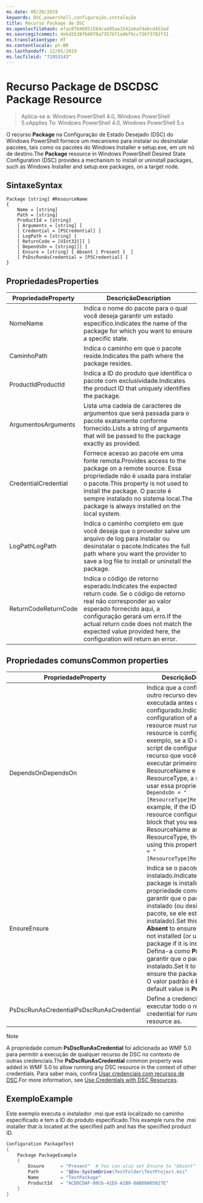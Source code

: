 ```yaml
---
ms.date: 09/20/2019
keywords: DSC,powershell,configuração,instalação
title: Recurso Package de DSC
ms.openlocfilehash: efac07b4b051564cadd5aa1542a6afda6cd453ad
ms.sourcegitcommit: debd2b38fb8070a7357bf1a4bf9cc736f3702f31
ms.translationtype: HT
ms.contentlocale: pt-BR
ms.lasthandoff: 12/05/2019
ms.locfileid: "71953143"
---
```

# <a name="dsc-package-resource"></a><span data-ttu-id="8502b-103">Recurso Package de DSC</span><span class="sxs-lookup"><span data-stu-id="8502b-103">DSC Package Resource</span></span>

> <span data-ttu-id="8502b-104">Aplica-se a: Windows PowerShell 4.0, Windows PowerShell 5.x</span><span class="sxs-lookup"><span data-stu-id="8502b-104">Applies To: Windows PowerShell 4.0, Windows PowerShell 5.x</span></span>

<span data-ttu-id="8502b-105">O recurso **Package** na Configuração de Estado Desejado (DSC) do Windows PowerShell fornece um mecanismo para instalar ou desinstalar pacotes, tais como os pacotes do Windows Installer e setup.exe, em um nó de destino.</span><span class="sxs-lookup"><span data-stu-id="8502b-105">The **Package** resource in Windows PowerShell Desired State Configuration (DSC) provides a mechanism to install or uninstall packages, such as Windows Installer and setup.exe packages, on a target node.</span></span>

## <a name="syntax"></a><span data-ttu-id="8502b-106">Sintaxe</span><span class="sxs-lookup"><span data-stu-id="8502b-106">Syntax</span></span>

```Syntax
Package [string] #ResourceName
{
    Name = [string]
    Path = [string]
    ProductId = [string]
    [ Arguments = [string] ]
    [ Credential = [PSCredential] ]
    [ LogPath = [string] ]
    [ ReturnCode = [UInt32[]] ]
    [ DependsOn = [string[]] ]
    [ Ensure = [string] { Absent | Present }  ]
    [ PsDscRunAsCredential = [PSCredential] ]
}
```

## <a name="properties"></a><span data-ttu-id="8502b-107">Propriedades</span><span class="sxs-lookup"><span data-stu-id="8502b-107">Properties</span></span>

|<span data-ttu-id="8502b-108">Propriedade</span><span class="sxs-lookup"><span data-stu-id="8502b-108">Property</span></span> |<span data-ttu-id="8502b-109">Descrição</span><span class="sxs-lookup"><span data-stu-id="8502b-109">Description</span></span> |
|---|---|
|<span data-ttu-id="8502b-110">Nome</span><span class="sxs-lookup"><span data-stu-id="8502b-110">Name</span></span> |<span data-ttu-id="8502b-111">Indica o nome do pacote para o qual você deseja garantir um estado específico.</span><span class="sxs-lookup"><span data-stu-id="8502b-111">Indicates the name of the package for which you want to ensure a specific state.</span></span> |
|<span data-ttu-id="8502b-112">Caminho</span><span class="sxs-lookup"><span data-stu-id="8502b-112">Path</span></span> |<span data-ttu-id="8502b-113">Indica o caminho em que o pacote reside.</span><span class="sxs-lookup"><span data-stu-id="8502b-113">Indicates the path where the package resides.</span></span> |
|<span data-ttu-id="8502b-114">ProductId</span><span class="sxs-lookup"><span data-stu-id="8502b-114">ProductId</span></span> |<span data-ttu-id="8502b-115">Indica a ID do produto que identifica o pacote com exclusividade.</span><span class="sxs-lookup"><span data-stu-id="8502b-115">Indicates the product ID that uniquely identifies the package.</span></span> |
|<span data-ttu-id="8502b-116">Argumentos</span><span class="sxs-lookup"><span data-stu-id="8502b-116">Arguments</span></span> |<span data-ttu-id="8502b-117">Lista uma cadeia de caracteres de argumentos que será passada para o pacote exatamente conforme fornecido.</span><span class="sxs-lookup"><span data-stu-id="8502b-117">Lists a string of arguments that will be passed to the package exactly as provided.</span></span> |
|<span data-ttu-id="8502b-118">Credential</span><span class="sxs-lookup"><span data-stu-id="8502b-118">Credential</span></span> |<span data-ttu-id="8502b-119">Fornece acesso ao pacote em uma fonte remota.</span><span class="sxs-lookup"><span data-stu-id="8502b-119">Provides access to the package on a remote source.</span></span> <span data-ttu-id="8502b-120">Essa propriedade não é usada para instalar o pacote.</span><span class="sxs-lookup"><span data-stu-id="8502b-120">This property is not used to install the package.</span></span> <span data-ttu-id="8502b-121">O pacote é sempre instalado no sistema local.</span><span class="sxs-lookup"><span data-stu-id="8502b-121">The package is always installed on the local system.</span></span> |
|<span data-ttu-id="8502b-122">LogPath</span><span class="sxs-lookup"><span data-stu-id="8502b-122">LogPath</span></span> |<span data-ttu-id="8502b-123">Indica o caminho completo em que você deseja que o provedor salve um arquivo de log para instalar ou desinstalar o pacote.</span><span class="sxs-lookup"><span data-stu-id="8502b-123">Indicates the full path where you want the provider to save a log file to install or uninstall the package.</span></span> |
|<span data-ttu-id="8502b-124">ReturnCode</span><span class="sxs-lookup"><span data-stu-id="8502b-124">ReturnCode</span></span> |<span data-ttu-id="8502b-125">Indica o código de retorno esperado.</span><span class="sxs-lookup"><span data-stu-id="8502b-125">Indicates the expected return code.</span></span> <span data-ttu-id="8502b-126">Se o código de retorno real não corresponder ao valor esperado fornecido aqui, a configuração gerará um erro.</span><span class="sxs-lookup"><span data-stu-id="8502b-126">If the actual return code does not match the expected value provided here, the configuration will return an error.</span></span> |

## <a name="common-properties"></a><span data-ttu-id="8502b-127">Propriedades comuns</span><span class="sxs-lookup"><span data-stu-id="8502b-127">Common properties</span></span>

|<span data-ttu-id="8502b-128">Propriedade</span><span class="sxs-lookup"><span data-stu-id="8502b-128">Property</span></span> |<span data-ttu-id="8502b-129">Descrição</span><span class="sxs-lookup"><span data-stu-id="8502b-129">Description</span></span> |
|---|---|
|<span data-ttu-id="8502b-130">DependsOn</span><span class="sxs-lookup"><span data-stu-id="8502b-130">DependsOn</span></span> |<span data-ttu-id="8502b-131">Indica que a configuração de outro recurso deve ser executada antes de ele ser configurado.</span><span class="sxs-lookup"><span data-stu-id="8502b-131">Indicates that the configuration of another resource must run before this resource is configured.</span></span> <span data-ttu-id="8502b-132">Por exemplo, se a ID do bloco de script de configuração do recurso que você deseja executar primeiro for ResourceName e seu tipo for ResourceType, a sintaxe para usar essa propriedade será `DependsOn = "[ResourceType]ResourceName"`.</span><span class="sxs-lookup"><span data-stu-id="8502b-132">For example, if the ID of the resource configuration script block that you want to run first is ResourceName and its type is ResourceType, the syntax for using this property is `DependsOn = "[ResourceType]ResourceName"`.</span></span> |
|<span data-ttu-id="8502b-133">Ensure</span><span class="sxs-lookup"><span data-stu-id="8502b-133">Ensure</span></span> |<span data-ttu-id="8502b-134">Indica se o pacote foi instalado.</span><span class="sxs-lookup"><span data-stu-id="8502b-134">Indicates if the package is installed.</span></span> <span data-ttu-id="8502b-135">Defina esta propriedade como **Absent** para garantir que o pacote não seja instalado (ou desinstalar o pacote, se ele estiver instalado).</span><span class="sxs-lookup"><span data-stu-id="8502b-135">Set this property to **Absent** to ensure the package is not installed (or uninstall the package if it is installed).</span></span> <span data-ttu-id="8502b-136">Defina-a como **Present** para garantir que o pacote seja instalado.</span><span class="sxs-lookup"><span data-stu-id="8502b-136">Set it to **Present** to ensure the package is installed.</span></span> <span data-ttu-id="8502b-137">O valor padrão é **Present**.</span><span class="sxs-lookup"><span data-stu-id="8502b-137">The default value is **Present**.</span></span> |
|<span data-ttu-id="8502b-138">PsDscRunAsCredential</span><span class="sxs-lookup"><span data-stu-id="8502b-138">PsDscRunAsCredential</span></span> |<span data-ttu-id="8502b-139">Define a credencial para executar todo o recurso.</span><span class="sxs-lookup"><span data-stu-id="8502b-139">Sets the credential for running the entire resource as.</span></span> |

> [!NOTE]
> <span data-ttu-id="8502b-140">A propriedade comum **PsDscRunAsCredential** foi adicionada ao WMF 5.0 para permitir a execução de qualquer recurso de DSC no contexto de outras credenciais.</span><span class="sxs-lookup"><span data-stu-id="8502b-140">The **PsDscRunAsCredential** common property was added in WMF 5.0 to allow running any DSC resource in the context of other credentials.</span></span> <span data-ttu-id="8502b-141">Para saber mais, confira [Usar credenciais com recursos de DSC](../../../configurations/runasuser.md).</span><span class="sxs-lookup"><span data-stu-id="8502b-141">For more information, see [Use Credentials with DSC Resources](../../../configurations/runasuser.md).</span></span>

## <a name="example"></a><span data-ttu-id="8502b-142">Exemplo</span><span class="sxs-lookup"><span data-stu-id="8502b-142">Example</span></span>

<span data-ttu-id="8502b-143">Este exemplo executa o instalador .msi que está localizado no caminho especificado e tem a ID do produto especificado.</span><span class="sxs-lookup"><span data-stu-id="8502b-143">This example runs the .msi installer that is located at the specified path and has the specified product ID.</span></span>

```powershell
Configuration PackageTest
{
    Package PackageExample
    {
        Ensure      = "Present"  # You can also set Ensure to "Absent"
        Path        = "$Env:SystemDrive\TestFolder\TestProject.msi"
        Name        = "TestPackage"
        ProductId   = "ACDDCDAF-80C6-41E6-A1B9-8ABD8A05027E"
    }
}
```